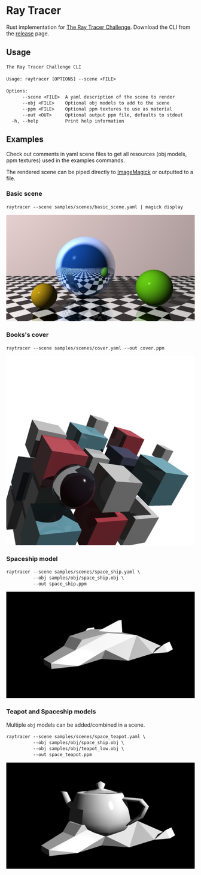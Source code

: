 # Ray Tracer

Rust implementation for [The Ray Tracer Challenge][rt-challenge]. Download the CLI from
the [release]() page.

[rt-challenge]: http://raytracerchallenge.com/
[release]: https://github.com/lerouxrgd/raytracer/releases

## Usage

```text
The Ray Tracer Challenge CLI

Usage: raytracer [OPTIONS] --scene <FILE>

Options:
      --scene <FILE>  A yaml description of the scene to render
      --obj <FILE>    Optional obj models to add to the scene
      --ppm <FILE>    Optional ppm textures to use as material
      --out <OUT>     Optional output ppm file, defaults to stdout
  -h, --help          Print help information
```

## Examples

Check out comments in yaml scene files to get all resources (obj models, ppm textures)
used in the examples commands.

The rendered scene can be piped directly to [ImageMagick](https://imagemagick.org/) or
outputted to a file.

### Basic scene

```
raytracer --scene samples/scenes/basic_scene.yaml | magick display
```

![basic-scene](/samples/rendered/basic_scene.png?raw=true "basic-scene")

### Books's cover

```
raytracer --scene samples/scenes/cover.yaml --out cover.ppm
```

![cover](/samples/rendered/cover.png?raw=true "cover")

### Spaceship model

```
raytracer --scene samples/scenes/space_ship.yaml \
          --obj samples/obj/space_ship.obj \
          --out space_ship.ppm
```

![spaceship](/samples/rendered/space_ship.png?raw=true "spaceship")

### Teapot and Spaceship models

Multiple `obj` models can be added/combined in a scene.

```
raytracer --scene samples/scenes/space_teapot.yaml \
          --obj samples/obj/space_ship.obj \
          --obj samples/obj/teapot_low.obj \
          --out space_teapot.ppm
```

![space-teapot](/samples/rendered/space_teapot.png?raw=true "space-teapot")
